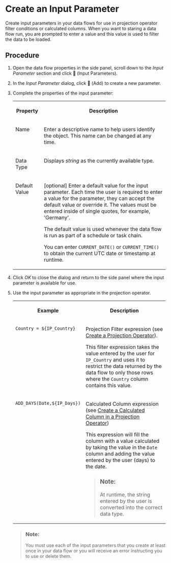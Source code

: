 <!-- loioa6fb3e70da0a42b2aa4a7ac7b73f5ae1 -->

<link rel="stylesheet" type="text/css" href="../css/sap-icons.css"/>

# Create an Input Parameter

Create input parameters in your data flows for use in projection operator filter conditions or calculated columns. When you want to staring a data flow run, you are prompted to enter a value and this value is used to filter the data to be loaded.



## Procedure

1.  Open the data flow properties in the side panel, scroll down to the *Input Parameter* section and click <span class="FPA-icons"></span> \(Input Parameters\).

2.  In the *Input Parameter* dialog, click <span class="FPA-icons"></span> \(Add\) to create a new parameter.

3.  Complete the properties of the input parameter:


    <table>
    <tr>
    <th valign="top">

    Property


    
    </th>
    <th valign="top">

    Description


    
    </th>
    </tr>
    <tr>
    <td valign="top">
    
    Name


    
    </td>
    <td valign="top">
    
    Enter a descriptive name to help users identify the object. This name can be changed at any time.


    
    </td>
    </tr>
    <tr>
    <td valign="top">
    
    Data Type


    
    </td>
    <td valign="top">
    
    Displays *string* as the currently available type.


    
    </td>
    </tr>
    <tr>
    <td valign="top">
    
    Default Value


    
    </td>
    <td valign="top">
    
    \[optional\] Enter a default value for the input parameter. Each time the user is required to enter a value for the parameter, they can accept the default value or override it. The values must be entered inside of single quotes, for example, 'Germany'.

    The default value is used whenever the data flow is run as part of a schedule or task chain.

    You can enter `CURRENT_DATE()` or `CURRENT_TIME()` to obtain the current UTC date or timestamp at runtime.


    
    </td>
    </tr>
    </table>
    
4.  Click *OK* to close the dialog and return to the side panel where the input parameter is available for use.

5.  Use the input parameter as appropriate in the projection operator.


    <table>
    <tr>
    <th valign="top">

    Example


    
    </th>
    <th valign="top">

    Description


    
    </th>
    </tr>
    <tr>
    <td valign="top">
    
    `Country = ${IP_Country}`


    
    </td>
    <td valign="top">
    
    Projection Filter expression \(see [Create a Projection Operator](create-a-projection-operator-912f740.md)\).

    This filter expression takes the value entered by the user for `IP_Country` and uses it to restrict the data returned by the data flow to only those rows where the `Country` column contains this value.


    
    </td>
    </tr>
    <tr>
    <td valign="top">
    
    `ADD_DAYS(Date,${IP_Days})`


    
    </td>
    <td valign="top">
    
    Calculated Column expression \(see [Create a Calculated Column in a Projection Operator](create-a-calculated-column-in-a-projection-operator-73116a5.md)\)

    This expression will fill the column with a value calculated by taking the value in the `Date` column and adding the value entered by the user \(days\) to the date.

    > ### Note:  
    > At runtime, the string entered by the user is converted into the correct data type.


    
    </td>
    </tr>
    </table>
    
    > ### Note:  
    > You must use each of the input parameters that you create at least once in your data flow or you will receive an error instructing you to use or delete them.


